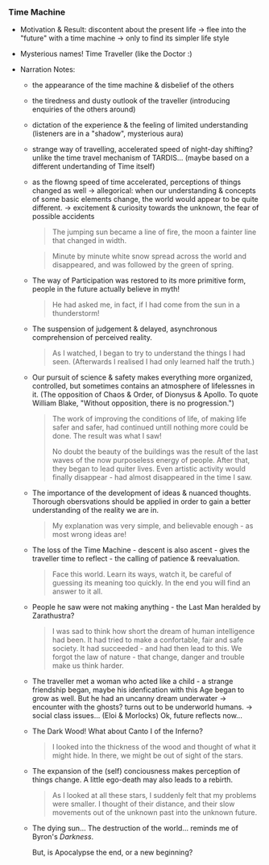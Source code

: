 ### Time Machine

- Motivation & Result: discontent about the present life -> flee into the "future" with a time machine -> only to find its simpler life style

- Mysterious names! Time Traveller (like the Doctor :)

- Narration Notes: 

  - the appearance of the time machine & disbelief of the others 

  - the tiredness and dusty outlook of the traveller (introducing enquiries of the others around)

  - dictation of the experience & the feeling of limited understanding (listeners are in a "shadow", mysterious aura) 

  - strange way of travelling, accelerated speed of night-day shifting? unlike the time travel mechanism of TARDIS... (maybe based on a different undertanding of Time itself)

  - as the flowng speed of time accelerated, perceptions of things changed as well -> allegorical: when our understanding & concepts of some basic elements change, the world would appear to be quite different. -> excitement & curiosity towards the unknown, the fear of possible accidents

    > The jumping sun became a line of fire, the moon a fainter line that changed in width. 

    > Minute by minute white snow spread across the world and disappeared, and was followed by the green of spring.

  - The way of Participation was restored to its more primitive form, people in the future actually believe in myth!

    > He had asked me, in fact, if I had come from the sun in a thunderstorm!

  - The suspension of judgement & delayed, asynchronous comprehension of perceived reality.

    > As I watched, I began to try to understand the things I had seen. (Afterwards I realised I had only learned half the truth.)

  - Our pursuit of science & safety makes everything more organized, controlled, but sometimes contains an atmosphere of lifelessnes in it. (The opposition of Chaos & Order, of Dionysus & Apollo. To quote William Blake, "Without opposition, there is no progression.")

    > The work of improving the conditions of life, of making life safer and safer, had continued untill nothing more could be done. The result was what I saw!
    >
    > No doubt the beauty of the buildings was the result of the last waves of the now purposeless energy of people. After that, they began to lead quiter lives. Even artistic activity would finally disappear - had almost disappeared in the time I saw.

  - The importance of the development of ideas & nuanced thoughts. Thorough obersvations should be applied in order to gain a better understanding of the reality we are in.

    > My explanation was very simple, and believable enough - as most wrong ideas are!

  - The loss of the Time Machine - descent is also ascent - gives the traveller time to reflect - the calling of patience & reevaluation.

    > Face this world. Learn its ways, watch it, be careful of guessing its meaning too quickly. In the end you will find an answer to it all.

  - People he saw were not making anything - the Last Man heralded by Zarathustra?

    > I was sad to think how short the dream of human intelligence had been. It had tried to make a confortable, fair and safe society. It had succeeded - and had then lead to this. We forgot the law of nature - that change, danger and trouble make us think harder.

  - The traveller met a woman who acted like a child - a strange friendship began, maybe his idenfication with this Age began to grow as well. But he had an uncanny dream underwater -> encounter with the ghosts? turns out to be underworld humans. -> social class issues... (Eloi & Morlocks) Ok, future reflects now...

  - The Dark Wood! What about Canto I of the Inferno?

    >I looked into the thickness of the wood and thought of what it might hide. In there, we might be out of sight of the stars.

  - The expansion of the (self) conciousness makes perception of things change. A little ego-death may also leads to a rebirth.

    > As I looked at all these stars, I suddenly felt that my problems were smaller. I thought of their distance, and their slow movements out of the unknown past into the unknown future. 

  - The dying sun... The destruction of the world... reminds me of Byron's *Darkness*. 

    But, is Apocalypse the end, or a new beginning?

